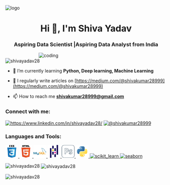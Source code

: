 ![logo](https://elearneresources.com/wp-content/uploads/2020/05/data-science-image.jpg)
<h1 align="center">Hi 👋, I'm Shiva Yadav</h1>
<h3 align="center">Aspiring Data Scientist |Aspiring Data Analyst from India</h3>
<img align="right" alt="coding" width="400" src="https://granroyalleigarape.com.br/wp-content/uploads/2021/05/programmer.gif"


<p align="left"> <img src="https://komarev.com/ghpvc/?username=shivayadav28&label=Profile%20views&color=0e75b6&style=flat" alt="shivayadav28" /> </p>

- 🌱 I’m currently learning **Python, Deep learning, Machine Learning**

- 📝 I regularly write articles on [https://medium.com/@shivakumar28999](https://medium.com/@shivakumar28999)

- 📫 How to reach me **shivakumar28999@gmail.com**

<h3 align="left">Connect with me:</h3>
<p align="left">
<a href="https://linkedin.com/in/https://www.linkedin.com/in/shivayadav28/" target="blank"><img align="center" src="https://raw.githubusercontent.com/rahuldkjain/github-profile-readme-generator/master/src/images/icons/Social/linked-in-alt.svg" alt="https://www.linkedin.com/in/shivayadav28/" height="30" width="40" /></a>
<a href="https://medium.com/@shivakumar28999" target="blank"><img align="center" src="https://raw.githubusercontent.com/rahuldkjain/github-profile-readme-generator/master/src/images/icons/Social/medium.svg" alt="@shivakumar28999" height="30" width="40" /></a>
</p>

<h3 align="left">Languages and Tools:</h3>
<p align="left"> <a href="https://www.w3schools.com/css/" target="_blank" rel="noreferrer"> <img src="https://raw.githubusercontent.com/devicons/devicon/master/icons/css3/css3-original-wordmark.svg" alt="css3" width="40" height="40"/> </a> <a href="https://www.w3.org/html/" target="_blank" rel="noreferrer"> <img src="https://raw.githubusercontent.com/devicons/devicon/master/icons/html5/html5-original-wordmark.svg" alt="html5" width="40" height="40"/> </a> <a href="https://www.mysql.com/" target="_blank" rel="noreferrer"> <img src="https://raw.githubusercontent.com/devicons/devicon/master/icons/mysql/mysql-original-wordmark.svg" alt="mysql" width="40" height="40"/> </a> <a href="https://pandas.pydata.org/" target="_blank" rel="noreferrer"> <img src="https://raw.githubusercontent.com/devicons/devicon/2ae2a900d2f041da66e950e4d48052658d850630/icons/pandas/pandas-original.svg" alt="pandas" width="40" height="40"/> </a> <a href="https://www.photoshop.com/en" target="_blank" rel="noreferrer"> <img src="https://raw.githubusercontent.com/devicons/devicon/master/icons/photoshop/photoshop-line.svg" alt="photoshop" width="40" height="40"/> </a> <a href="https://www.python.org" target="_blank" rel="noreferrer"> <img src="https://raw.githubusercontent.com/devicons/devicon/master/icons/python/python-original.svg" alt="python" width="40" height="40"/> </a> <a href="https://scikit-learn.org/" target="_blank" rel="noreferrer"> <img src="https://upload.wikimedia.org/wikipedia/commons/0/05/Scikit_learn_logo_small.svg" alt="scikit_learn" width="40" height="40"/> </a> <a href="https://seaborn.pydata.org/" target="_blank" rel="noreferrer"> <img src="https://seaborn.pydata.org/_images/logo-mark-lightbg.svg" alt="seaborn" width="40" height="40"/> </a> </p>

<p><img align="left" src="https://github-readme-stats.vercel.app/api/top-langs?username=shivayadav28&show_icons=true&locale=en&layout=compact" alt="shivayadav28" /></p>

<p>&nbsp;<img align="center" src="https://github-readme-stats.vercel.app/api?username=shivayadav28&show_icons=true&locale=en" alt="shivayadav28" /></p>

<p><img align="center" src="https://github-readme-streak-stats.herokuapp.com/?user=shivayadav28&" alt="shivayadav28" /></p>

